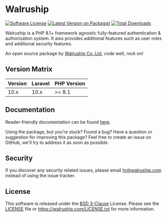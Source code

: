 # Walruship

[![Software License][icon-license]][link-license]
[![Latest Version on Packagist][icon-version]][link-packagist]
[![Total Downloads][icon-downloads]][link-packagist]

Walruship is a PHP 8.1+ framework agnostic fully-featured authentication & authorization system. It also provides additional features such as user roles and additional security features.

An open source package by [Walruship Co.,Ltd](https://walruship.com), code well, rock on!

## Version Matrix

Version | Laravel | PHP Version
------- |---------| ------------
10.x     | 10.x    | >= 8.1

## Documentation

Reader-friendly documentation can be found [here][link-docs].

Using the package, but you're stuck? Found a bug? Have a question or suggestion for improving this package? Feel free to create an issue on GitHub, we'll try to address it as soon as possible.

## Security

If you discover any security related issues, please email hr@walruship.com instead of using the issue tracker.

## License

This software is released under the [BSD 3-Clause][link-license] License. Please see the [LICENSE](LICENSE) file or https://walruship.com/LICENSE.txt for more information.

[link-docs]:      https://walruship.com
[link-travis]:    https://walruship.com
[link-license]:   https://opensource.org/license/bsd-3-clause/
[link-packagist]: https://packagist.org/packages/walruship/support

[icon-license]:   https://poser.pugx.org/walruship/support/license
[icon-version]:   https://poser.pugx.org/walruship/support/version
[icon-downloads]: https://poser.pugx.org/walruship/support/downloads
